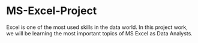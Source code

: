 # MS-Excel-Project

Excel is one of the most used skills in the data world. 
In this project work, we will be learning the most important topics of MS Excel as Data Analysts.
